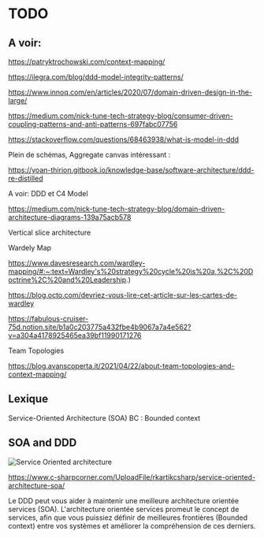# TODO


## A voir:

https://patryktrochowski.com/context-mapping/

https://ilegra.com/blog/ddd-model-integrity-patterns/

https://www.innoq.com/en/articles/2020/07/domain-driven-design-in-the-large/

https://medium.com/nick-tune-tech-strategy-blog/consumer-driven-coupling-patterns-and-anti-patterns-697fabc07756

https://stackoverflow.com/questions/68463938/what-is-model-in-ddd


Plein de schémas, Aggregate canvas intéressant :

https://yoan-thirion.gitbook.io/knowledge-base/software-architecture/ddd-re-distilled


A voir: DDD et C4 Model

https://medium.com/nick-tune-tech-strategy-blog/domain-driven-architecture-diagrams-139a75acb578

Vertical slice architecture

Wardely Map

https://www.davesresearch.com/wardley-mapping/#:~:text=Wardley's%20strategy%20cycle%20is%20a,%2C%20Doctrine%2C%20and%20Leadership.)

https://blog.octo.com/devriez-vous-lire-cet-article-sur-les-cartes-de-wardley

https://fabulous-cruiser-75d.notion.site/b1a0c203775a432fbe4b9067a7a4e562?v=a304a4178925465ea39bf11990171276

Team Topologies

https://blog.avanscoperta.it/2021/04/22/about-team-topologies-and-context-mapping/

## Lexique

Service-Oriented Architecture (SOA) 
BC : Bounded context



## SOA and DDD

![Service Oriented architecture](https://github.com/tanguybernard/my-awsome-ddd/assets/14818169/808bc99d-ab78-4bdb-858b-cd59d3ac1494)


https://www.c-sharpcorner.com/UploadFile/rkartikcsharp/service-oriented-architecture-soa/

Le DDD peut vous aider à maintenir une meilleure architecture orientée services (SOA). L'architecture orientée services promeut le concept de services, afin que vous puissiez définir de meilleures frontières (Bounded context) entre vos systèmes et améliorer la compréhension de ces derniers.




